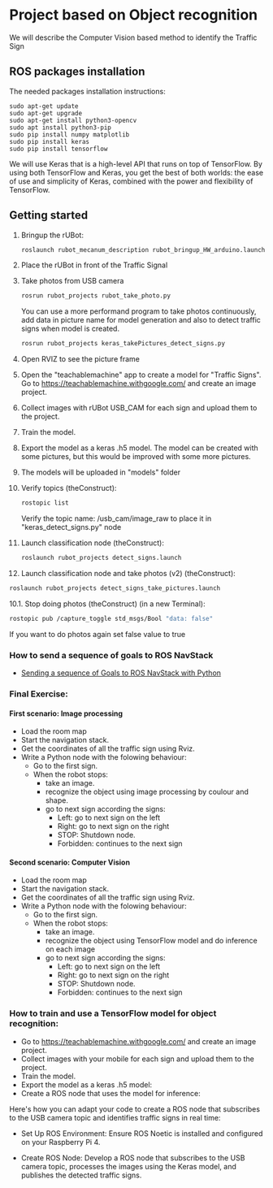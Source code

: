 # Project based on Object recognition

We will describe the Computer Vision based method to identify the Traffic Sign

## ROS packages installation

The needed packages installation instructions:
````shell
sudo apt-get update
sudo apt-get upgrade
sudo apt-get install python3-opencv
sudo apt install python3-pip
sudo pip install numpy matplotlib
sudo pip install keras
sudo pip install tensorflow
````
We will use Keras that is a high-level API that runs on top of TensorFlow. By using both TensorFlow and Keras, you get the best of both worlds: the ease of use and simplicity of Keras, combined with the power and flexibility of TensorFlow. 

## Getting started

1. Bringup the rUBot:
   ```bash
   roslaunch rubot_mecanum_description rubot_bringup_HW_arduino.launch
   ````
2. Place the rUBot in front of the Traffic Signal

3. Take photos from USB camera
    ````bash
    rosrun rubot_projects rubot_take_photo.py
    ````
    You can use a more performand program to take photos continuously, add data in picture name for model generation and also to detect traffic signs when model is created.
    ````bash
    rosrun rubot_projects keras_takePictures_detect_signs.py
    ````
4. Open RVIZ to see the picture frame

3. Open the "teachablemachine" app to create a model for "Traffic Signs". Go to https://teachablemachine.withgoogle.com/ and create an image project.

4. Collect images with rUBot USB_CAM for each sign and upload them to the project.

5. Train the model.

6.  Export the model as a keras .h5 model. The model can be created with some pictures, but this would be improved with some more pictures.

7. The models will be uploaded in "models" folder

8. Verify topics (theConstruct):
   ```bash
   rostopic list
   ````
   Verify the topic name: /usb_cam/image_raw to place it in "keras_detect_signs.py" node
   
9. Launch classification node (theConstruct):
   ```bash
   roslaunch rubot_projects detect_signs.launch
   ````
10. Launch classification node and take photos (v2) (theConstruct):
   ```bash
   roslaunch rubot_projects detect_signs_take_pictures.launch
   ````
10.1. Stop doing photos (theConstruct) (in a new Terminal):
   ```bash
   rostopic pub /capture_toggle std_msgs/Bool "data: false"
   ````
   If you want to do photos again set false value to true 
### How to send a sequence of goals to ROS NavStack

* [Sending a sequence of Goals to ROS NavStack with Python](https://hotblackrobotics.github.io/en/blog/2018/01/29/seq-goals-py/)



### Final Exercise:
#### First scenario: Image processing

* Load the room map 
* Start the navigation stack. 
* Get the coordinates of all the traffic sign using Rviz.
* Write a Python node with the folowing behaviour:
	* Go to the first sign.
	* When the robot stops:
		* take an image. 
		* recognize the object using image processing by coulour and shape. 
		* go to next sign according the signs:
			* Left: go to next sign on the left
			* Right: go to next sign on the right
			* STOP: Shutdown node.
			* Forbidden: continues to the next sign  	 

#### Second scenario: Computer Vision

* Load the room map 
* Start the navigation stack. 
* Get the coordinates of all the traffic sign using Rviz.
* Write a Python node with the folowing behaviour:
	* Go to the first sign.
	* When the robot stops:
		* take an image. 
        * recognize the object using TensorFlow model and do inference on each image
		* go to next sign according the signs:
			* Left: go to next sign on the left
			* Right: go to next sign on the right
			* STOP: Shutdown node.
			* Forbidden: continues to the next sign  

### How to train and use a TensorFlow model for object recognition:
* Go to https://teachablemachine.withgoogle.com/ and create an image project.
* Collect images with your mobile for each sign and upload them to the project.
* Train the model.
* Export the model as a keras .h5 model: 
* Create a ROS node that uses the model for inference:
  

Here's how you can adapt your code to create a ROS node that subscribes to the USB camera topic and identifies traffic signs in real time:

- Set Up ROS Environment: Ensure ROS Noetic is installed and configured on your Raspberry Pi 4.

- Create ROS Node: Develop a ROS node that subscribes to the USB camera topic, processes the images using the Keras model, and publishes the detected traffic signs.

